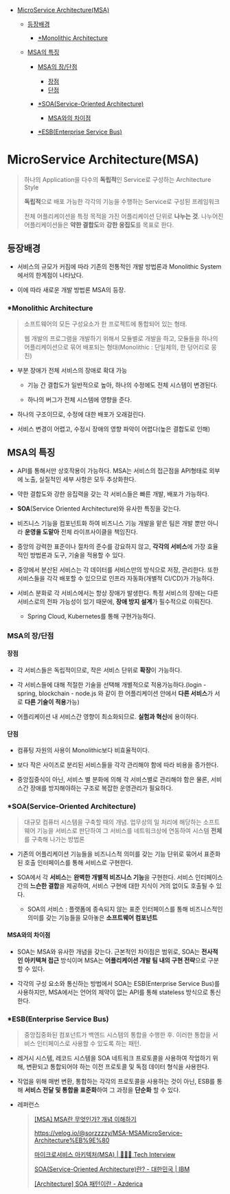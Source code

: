 - [MicroService Architecture(MSA)](#microservice-architecturemsa)
  
  - [등장배경](#등장배경)
    
    - [*Monolithic Architecture](#monolithic-architecture)
  
  - [MSA의 특징](#msa의-특징)
    
    - [MSA의 장/단점](#msa의-장단점)
      
      - [장점](#장점)
      - [단점](#단점)
    
    - [*SOA(Service-Oriented Architecture)](#soaservice-oriented-architecture)
      
      - [MSA와의 차이점](#msa와의-차이점)
    
    - [*ESB(Enterprise Service Bus)](#esbenterprise-service-bus)
      
# MicroService Architecture(MSA)

> 하나의 Application을 다수의 **독립적**인 Service로 구성하는 Architecture Style
> 
> **독립적**으로 배포 가능한 각각의 기능을 수행하는 Service로 구성된 프레임워크
> 
> 전체 어플리케이션을 특정 목적을 가진 어플리케이션 단위로 **나누는 것**. 나누어진 어플리케이션들은 **약한 결합도**와 **강한 응집도**를 목표로 한다.

## 등장배경

- 서비스의 규모가 커짐에 따라 기존의 전통적인 개발 방법론과 Monolithic System에서의 한계점이 나타났다.

- 이에 따라 새로운 개발 방법론 MSA의 등장.

### *Monolithic Architecture

> 소프트웨어의 모든 구성요소가 한 프로젝트에 통합되어 있는 형태.
> 
> 웹 개발의 프로그램을 개발하기 위해서 모듈별로 개발을 하고, 모듈들을 하나의 어플리케이션으로 묶어 배포되는 형태(Monolithic : 단일체의, 한 덩어리로 뭉친)

- 부분 장애가 전체 서비스의 장애로 확대 가능
  
  - 기능 간 결합도가 일반적으로 높아, 하나의 수정에도 전체 시스템이 변경된다.
  
  - 하나의 버그가 전체 시스템에 영향을 준다.

- 하나의 구조이므로, 수정에 대한 배포가 오래걸린다.

- 서비스 변경이 어렵고, 수정시 장애의 영향 파악이 어렵다(높은 결합도로 인해)

## MSA의 특징

- API를 통해서만 상호작용이 가능하다. MSA는 서비스의 접근점을 API형태로 외부에 노출, 실질적인 세부 사항은 모두 추상화한다.

- 약한 결합도와 강한 응집력을 갖는 각 서비스들은 빠른 개발, 배포가 가능하다.

- **SOA**(Service Oriented Architecture)와 유사한 특징을 갖는다.

- 비즈니스 기능을 컴포넌트화 하여 비즈니스 기능 개발을 맡은 팀은 개발 뿐만 아니라 **운영을 도맡아** 전체 라이프사이클을 책임진다.

- 중앙의 강력한 표준이나 절차의 준수를 강요하지 않고, **각각의 서비스**에 가장 효율적인 방법론과 도구, 기술을 적용할 수 있다.

- 중앙에서 분산된 서비스는 각 데이터를 서비스만의 방식으로 저장, 관리한다. 또한 서비스들을 각각 배포할 수 있으므로 인프라 자동화(개별적 CI/CD)가 가능하다.

- 서비스 분화로 각 서비스에서는 항상 장애가 발생한다. 특정 서비스의 장애는 다른 서비스로의 전파 가능성이 있기 때문에, **장애 방지 설계**가 필수적으로 이뤄진다.
  
  - Spring Cloud, Kubernetes를 통해 구현가능하다.

### MSA의 장/단점

#### 장점

- 각 서비스들은 독립적이므로, 작은 서비스 단위로 **확장**이 가능하다.

- 각 서비스들에 대해 적절한 기술을 선택해 개별적으로 적용가능하다.(login - spring, blockchain - node.js 와 같이 한 어플리케이션 안에서 **다른 서비스**가 서로 **다른 기술이 적용**가능)

- 어플리케이션 내 서비스간 영향이 최소화되므로. **실험과 혁신**에 용이하다.

#### 단점

- 컴퓨팅 자원의 사용이 Monolithic보다 비효율적이다.

- 보다 작은 사이즈로 분리된 서비스들을 각각 관리해야 함에 따라 비용을 증가한다.

- 중앙집중식이 아닌, 서비스 별 분화에 의해 각 서비스별로 관리해야 함은 물론, 서비스간 장애를 방지해야하는 구조로 복잡한 운영관리가 필요하다.

### *SOA(Service-Oriented Architecture)

> 대규모 컴퓨터 시스템을 구축할 때의 개념. 업무상의 일 처리에 해당하는 소프트웨어 기능을 서비스로 판단하여 그 서비스를 네트워크상에 연동하여 시스템 **전체**를 구축해 나가는 방법론

- 기존의 어플리케이션 기능들을 비즈니스적 의미를 갖는 기능 단위로 묶어서 표준화된 호출 인터페이스를 통해 서비스로 구현한다.

- SOA에서 각 **서비스**는 **완벽한 개별적 비즈니스 기능**을 구현한다. 서비스 인터페이스간의 **느슨한 결합**을 제공하여, 서비스 구현에 대한 지식이 거의 없이도 호출될 수 있다.
  
  - SOA의 서비스 : 플랫폼에 종속되지 않는 표준 인터페이스를 통해 비즈니스적인 의미를 갖는 기능들을 모아놓은 **소프트웨어 컴포넌트**

#### MSA와의 차이점

- SOA는 MSA와 유사한 개념을 갖는다. 근본적인 차이점은 범위로, SOA는 **전사적인 아키텍쳐 접근** 방식이며 MSA는 **어플리케이션 개발 팀 내의 구현 전략**으로 구분할 수 있다.

- 각각의 구성 요소와 통신하는 방법에서 SOA는 ESB(Enterprise Service Bus)를 사용하지만, MSA에서는 언어의 제약이 없는 API를 통해 stateless 방식으로 통신한다.

### *ESB(Enterprise Service Bus)

> 중앙집중화된 컴포넌트가 백엔드 시스템의 통합을 수행한 후. 이러한 통합을 서비스 인터페이스로 사용할 수 있도록 하는 패턴.

- 레거시 시스템, 레코드 시스템을 SOA 네트워크 프로토콜을 사용하여 작업하기 위해, 변환되고 통합되어야 하는 이전 프로토콜 및 독점 데이터 형식을 사용한다. 

- 작업을 위해 매번 변환, 통합하는 각각의 프로토콜을 사용하는 것이 아닌, ESB를 통해 **서비스 전달 및 통합을 표준화**하여 그 과정을 **단순화** 할 수 있다. 

- 레퍼런스
  
  > [[MSA] MSA란 무엇인가? 개념 이해하기](https://wooaoe.tistory.com/57)
  > 
  > https://velog.io/@sorzzzzy/MSA-MSAMicroService-Architecture%EB%9E%80
  > 
  > [마이크로서비스 아키텍처(MSA) | 👨🏻‍💻 Tech Interview](https://gyoogle.dev/blog/computer-science/software-engineering/MSA.html)
  > 
  > [SOA(Service-Oriented Architecture)란? - 대한민국 | IBM](https://www.ibm.com/kr-ko/cloud/learn/soa)
  > 
  > [[Architecture] SOA 패턴이란 - Azderica](https://azderica.github.io/01-architecture-soa/)
